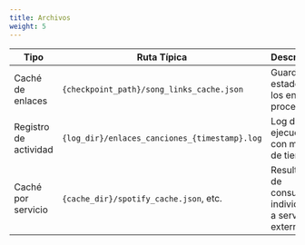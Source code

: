 ```yaml
---
title: Archivos
weight: 5
---
```


| Tipo                  | Ruta Típica                                   | Descripción                                               |
| --------------------- | --------------------------------------------- | --------------------------------------------------------- |
| Caché de enlaces      | `{checkpoint_path}/song_links_cache.json`     | Guarda el estado de los enlaces procesados                |
| Registro de actividad | `{log_dir}/enlaces_canciones_{timestamp}.log` | Log de ejecución con marcas de tiempo                     |
| Caché por servicio    | `{cache_dir}/spotify_cache.json`, etc.        | Resultados de consultas individuales a servicios externos |